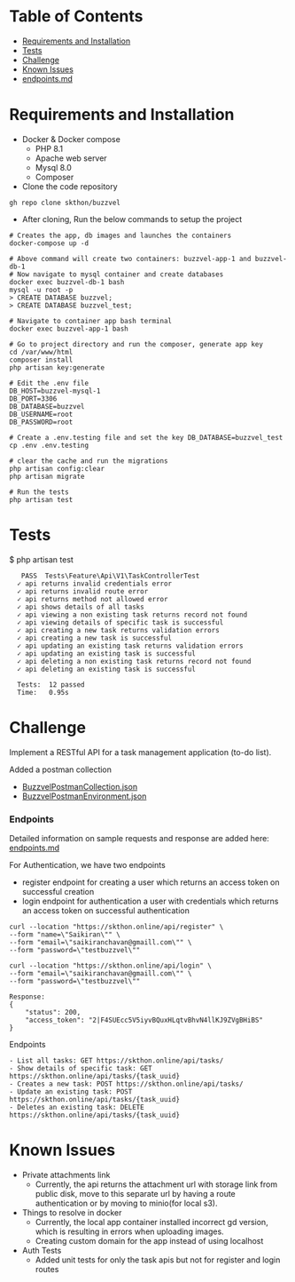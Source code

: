 # Table of Contents
- [Requirements and Installation](#requirements-and-installation)
- [Tests](#tests)
- [Challenge](#challenge)
- [Known Issues](#known-issues)
- [endpoints.md](endpoints.md)

# Requirements and Installation
- Docker & Docker compose
    - PHP 8.1
    - Apache web server
    - Mysql 8.0
    - Composer
- Clone the code repository
```
gh repo clone skthon/buzzvel
```
- After cloning, Run the below commands to setup the project
```
# Creates the app, db images and launches the containers
docker-compose up -d

# Above command will create two containers: buzzvel-app-1 and buzzvel-db-1 
# Now navigate to mysql container and create databases
docker exec buzzvel-db-1 bash
mysql -u root -p
> CREATE DATABASE buzzvel;
> CREATE DATABASE buzzvel_test;

# Navigate to container app bash terminal
docker exec buzzvel-app-1 bash

# Go to project directory and run the composer, generate app key
cd /var/www/html
composer install
php artisan key:generate

# Edit the .env file
DB_HOST=buzzvel-mysql-1
DB_PORT=3306
DB_DATABASE=buzzvel
DB_USERNAME=root
DB_PASSWORD=root

# Create a .env.testing file and set the key DB_DATABASE=buzzvel_test
cp .env .env.testing

# clear the cache and run the migrations
php artisan config:clear
php artisan migrate

# Run the tests
php artisan test
```

# Tests
$ php artisan test
```
   PASS  Tests\Feature\Api\V1\TaskControllerTest
  ✓ api returns invalid credentials error
  ✓ api returns invalid route error
  ✓ api returns method not allowed error
  ✓ api shows details of all tasks
  ✓ api viewing a non existing task returns record not found
  ✓ api viewing details of specific task is successful
  ✓ api creating a new task returns validation errors
  ✓ api creating a new task is successful
  ✓ api updating an existing task returns validation errors
  ✓ api updating an existing task is successful
  ✓ api deleting a non existing task returns record not found
  ✓ api deleting an existing task is successful

  Tests:  12 passed
  Time:   0.95s
```

# Challenge

Implement a RESTful API for a task management application (to-do list).

Added a postman collection
 * [BuzzvelPostmanCollection.json](BuzzvelPostmanCollection.json)
 * [BuzzvelPostmanEnvironment.json](BuzzvelPostmanEnvironment.json)

### Endpoints
Detailed information on sample requests and response are added here: [endpoints.md](endpoints.md) 

For Authentication, we have two endpoints
- register endpoint for creating a user which returns an access token on successful creation
- login endpoint for authentication a user with credentials which returns an access token on successful authentication
```
curl --location "https://skthon.online/api/register" \
--form "name=\"Saikiran\"" \
--form "email=\"saikiranchavan@gmaill.com\"" \
--form "password=\"testbuzzvel\""

curl --location "https://skthon.online/api/login" \
--form "email=\"saikiranchavan@gmaill.com\"" \
--form "password=\"testbuzzvel\""

Response:
{
    "status": 200,
    "access_token": "2|F4SUEcc5V5iyvBQuxHLqtvBhvN4llKJ9ZVgBHiBS"
}
```

Endpoints
```
- List all tasks: GET https://skthon.online/api/tasks/
- Show details of specific task: GET https://skthon.online/api/tasks/{task_uuid}
- Creates a new task: POST https://skthon.online/api/tasks/
- Update an existing task: POST https://skthon.online/api/tasks/{task_uuid}
- Deletes an existing task: DELETE https://skthon.online/api/tasks/{task_uuid}
```

# Known Issues
* Private attachments link
  * Currently, the api returns the attachment url with storage link from public disk, move to this separate url by having a route authentication or by moving to minio(for local s3).
* Things to resolve in docker
  * Currently, the local app container installed incorrect gd version, which is resulting in errors when uploading images.
  * Creating custom domain for the app instead of using localhost
* Auth Tests
  * Added unit tests for only the task apis but not for register and login routes
